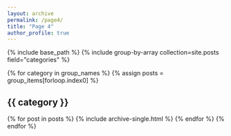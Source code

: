 ```yaml
---
layout: archive
permalink: /page4/
title: "Page 4"
author_profile: true
---
```


{% include base_path %}
{% include group-by-array collection=site.posts field="categories" %}

{% for category in group_names %}
{% assign posts = group_items[forloop.index0] %}
<h2 id="{{ category | slugify }}" class="archive__subtitle">{{ category }}</h2>
{% for post in posts %}
{% include archive-single.html %}
{% endfor %}
{% endfor %}
